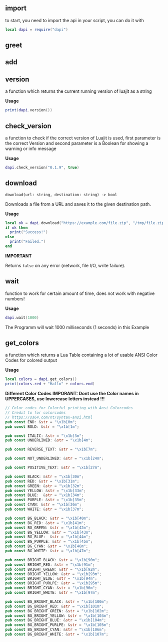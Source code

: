 ## import
to start, you need to import the api in your script, you can do it with
```lua
local dapi = require("dapi")
```

## greet

## add

## version
a function which returns the current running version of luajit as a string

**Usage**
```lua
print(dapi.version())
```

## check_version
a function to check if the correct version of Luajit is used, first parameter
is the correct Version and second parameter is a Boolean for showing a warning
or info message

**Usage**
```lua
dapi.check_version("0.1.9", true)
```

## download
`download(url: string, destination: string) -> bool`

Downloads a file from a URL and saves it to the given destination path.

**Usage**
```lua
local ok = dapi.download("https://example.com/file.zip", "/tmp/file.zip")
if ok then
  print("Success!")
else
  print("Failed.")
end
```

**IMPORTANT**

Returns `false` on any error (network, file I/O, write failure).

## wait
function to work for certain amount of time, does not work with negative numbers!

**Usage**
```lua
dapi.wait(1000)
```
The Programm will wait 1000 milliseconds (1 seconds) in this Example

## get_colors
a function which returns a Lua Table containing a lot of usable
ANSI Color Codes for colored output

**Usage**
```lua
local colors = dapi.get_colors()
print(colors.red + "Hallo" + colors.end)
```

**Different Color Codes**
**IMPORANT: Dont use the Color names in UPPERCASES, use lowercase letters instead !!!**
```rust
// Color codes for Colorful printing with Ansi Colorcodes
// Credit to for colorcodes
// https://ss64.com/nt/syntax-ansi.html
pub const END: &str = "\x1b[0m";
pub const BOLD: &str = "\x1b[1m";

pub const ITALIC: &str = "\x1b[3m";
pub const UNDERLINED: &str = "\x1b[4m";

pub const REVERSE_TEXT: &str = "\x1b[7m";

pub const NOT_UNDERLINED: &str = "\x1b[24m";

pub const POSITIVE_TEXT: &str = "\x1b[27m";

pub const BLACK: &str = "\x1b[30m";
pub const RED: &str = "\x1b[31m";
pub const GREEN: &str = "\x1b[32m";
pub const YELLOW: &str = "\x1b[33m";
pub const BLUE:  &str = "\x1b[34m";
pub const PURPLE: &str = "\x1b[35m";
pub const CYAN: &str = "\x1b[36m";
pub const WHITE: &str = "\x1b[37m";

pub const BG_BLACK: &str = "\x1b[40m";
pub const BG_RED: &str = "\x1b[41m";
pub const BG_GREEN: &str = "\x1b[42m";
pub const BG_YELLOW: &str = "\x1b[43m";
pub const BG_BLUE:  &str = "\x1b[44m";
pub const BG_PURPLE: &str = "\x1b[45m";
pub const BG_CYAN: &str = "\x1b[46m";
pub const BG_WHITE: &str = "\x1b[47m";

pub const BRIGHT_BLACK: &str = "\x1b[90m";
pub const BRIGHT_RED: &str = "\x1b[91m";
pub const BRIGHT_GREEN: &str = "\x1b[92m";
pub const BRIGHT_YELLOW: &str = "\x1b[93m";
pub const BRIGHT_BLUE: &str = "\x1b[94m";
pub const BRIGHT_PURLPE: &str = "\x1b[95m";
pub const BRIGHT_CYAN: &str = "\x1b[96m";
pub const BRIGHT_WHITE: &str = "\x1b[97m";

pub const BG_BRIGHT_BLACK: &str = "\x1b[100m";
pub const BG_BRIGHT_RED: &str = "\x1b[101m";
pub const BG_BRIGHT_GREEN: &str = "\x1b[102m";
pub const BG_BRIGHT_YELLOW: &str = "\x1b[103m";
pub const BG_BRIGHT_BLUE: &str = "\x1b[104m";
pub const BG_BRIGHT_PURLPE: &str = "\x1b[105m";
pub const BG_BRIGHT_CYAN: &str = "\x1b[106m";
pub const BG_BRIGHT_WHITE: &str = "\x1b[107m";
```
